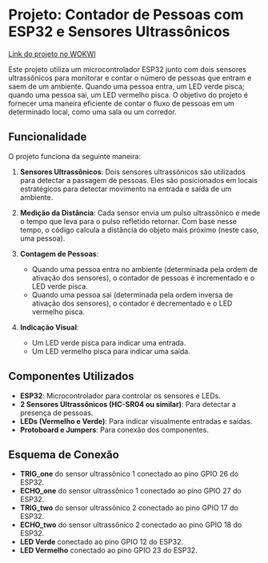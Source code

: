 # Projeto: Contador de Pessoas com ESP32 e Sensores Ultrassônicos

[Link do projeto no WOKWI](https://wokwi.com/projects/407437023017695233)

Este projeto utiliza um microcontrolador ESP32 junto com dois sensores ultrassônicos para monitorar e contar o número de pessoas que entram e saem de um ambiente. Quando uma pessoa entra, um LED verde pisca; quando uma pessoa sai, um LED vermelho pisca. O objetivo do projeto é fornecer uma maneira eficiente de contar o fluxo de pessoas em um determinado local, como uma sala ou um corredor.

## Funcionalidade

O projeto funciona da seguinte maneira:

1. **Sensores Ultrassônicos**: Dois sensores ultrassônicos são utilizados para detectar a passagem de pessoas. Eles são posicionados em locais estratégicos para detectar movimento na entrada e saída de um ambiente.

2. **Medição da Distância**: Cada sensor envia um pulso ultrassônico e mede o tempo que leva para o pulso refletido retornar. Com base nesse tempo, o código calcula a distância do objeto mais próximo (neste caso, uma pessoa).

3. **Contagem de Pessoas**:
   - Quando uma pessoa entra no ambiente (determinada pela ordem de ativação dos sensores), o contador de pessoas é incrementado e o LED verde pisca.
   - Quando uma pessoa sai (determinada pela ordem inversa de ativação dos sensores), o contador é decrementado e o LED vermelho pisca.

4. **Indicação Visual**:
   - Um LED verde pisca para indicar uma entrada.
   - Um LED vermelho pisca para indicar uma saída.

## Componentes Utilizados

- **ESP32**: Microcontrolador para controlar os sensores e LEDs.
- **2 Sensores Ultrassônicos (HC-SR04 ou similar)**: Para detectar a presença de pessoas.
- **LEDs (Vermelho e Verde)**: Para indicar visualmente entradas e saídas.
- **Protoboard e Jumpers**: Para conexão dos componentes.

## Esquema de Conexão

- **TRIG_one** do sensor ultrassônico 1 conectado ao pino GPIO 26 do ESP32.
- **ECHO_one** do sensor ultrassônico 1 conectado ao pino GPIO 27 do ESP32.
- **TRIG_two** do sensor ultrassônico 2 conectado ao pino GPIO 17 do ESP32.
- **ECHO_two** do sensor ultrassônico 2 conectado ao pino GPIO 18 do ESP32.
- **LED Verde** conectado ao pino GPIO 12 do ESP32.
- **LED Vermelho** conectado ao pino GPIO 23 do ESP32.


